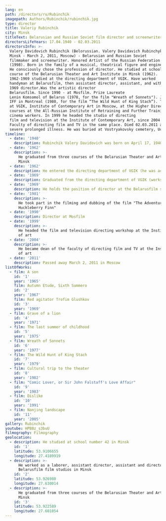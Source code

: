 ```yaml
---
lang: en
path: /directors/ru/Rubinchik
imagepath: Authors/Rubinchik/rubinchik.jpg
type: director
title: Valeriy Rubinchik
city: Minsk
titleText: Belarusian and Russian Soviet film director and screenwriter
directorsLifeYears: 17.04.1940 - 02.03.2011
directorsInfo: >-
  Valery Davidovich Rubinchik (Belorussian. Valery Davidavich Rubinchyk, April 17, 1940,
  Minsk - March 2, 2011, Moscow) - Belarusian and Russian Soviet
  filmmaker and screenwriter. Honored Artist of the Russian Federation
  (1998). Born in the family of a musical, theatrical figure and engineer.
  He consciously chose the profession of director. He studied at school number 42 in Minsk. Graduated three
  course of the Belarusian Theater and Art Institute in Minsk (1962).
  1962-1969 studied at the directing department of VGIK. Have worked
  handyman at Belarusfilm, then assistant director, assistant, and with
  1969 director.Was the artistic director
  Belarusfilm. Since 1990 - at Mosfilm. Prize Laureate
  Lenin Komsomol of Belarus (1978, for the film "Wreath of Sonnets"). Jury prize at
  IFF in Montreal (1980, for the film “The Wild Hunt of King Stach”). Taught
  at VGIK, Institute of Contemporary Art in Moscow, at the Higher Director's
  courses at the All-Russian Institute of Retraining and Further Training
  cinema workers. In 1999 he headed the studio of directing
  film and television at the Institute of Contemporary Art, since 2004 - dean
  Faculty of directing film and TV in the same place. Died 02.03.2011 after
  severe prolonged illness. He was buried at Vostryakovsky cemetery, Uch. 6b.
timeline:
  - date: '1940'
    description: Rubinchik Valery Davidovich was born on April 17, 1940 in Minsk
  - date: '1962'
    description: >-
      He graduated from three courses of the Belarusian Theater and Art Institute in
      Minsk
  - date: '1962'
    description: He entered the directing department of VGIK (he was accepted immediately to the second year)
  - date: '1969'
    description: Graduated from the directing department of VGIK (workshop of Jacob Segel)
  - date: '1969'
    description: He holds the position of director at the Belarusfilm studio
  - date: '1981'
    description: >-
      He took part in the filming and dubbing of the film "The Adventures of Tom Sawyer and
      Huckleberry Finn"
  - date: '1990'
    description: Director at Mosfilm
  - date: '1999'
    description: >-
      He headed the film and television directing workshop at the Institute of Contemporary
      of art
  - date: '2004'
    description: >-
      He became dean of the faculty of directing film and TV at the Institute of Contemporary
      of art
  - date: '2011'
    description: Passed away March 2, 2011 in Moscow
listOfWorks:
  - film: A son
    id: '1'
    year: '1965'
    film: Autumn Etude, Sixth Summerо
    id: '2'
    year: '1967'
    film: Red agitator Trofim Glushkov
    id: '3'
    year: '1969'
  - film: Grave of a lion
    id: '4'
    year: '1971'
  - film: The last summer of childhood
    id: '5'
    year: '1975'
  - film: Wreath of Sonnets
    id: '6'
    year: '1977'
  - film: The Wild Hunt of King Stach
    id: '7'
    year: '1979'
  - film: Cultural trip to the theater
    id: '8'
    year: '1982'
  - film: "Comic Lover, or Sir John Falstaff's Love Affair"
    id: '9'
    year: '1983'
  - film: Dislike
    id: '10'
    year: '1991'
  - film: Nanjing landscape
    id: '11'
    year: '2005'
gallery: Rubinchik
youtube: HPB8z_s3buU
filmography: Filmography
geolocation:
  - description: He studied at school number 42 in Minsk
    id: '1'
    latitude: 53.9106655
    longitude: 27.4189919
  - description: >-
      He worked as a laborer, assistant director, assistant and director on
      Belarusfilm film studios in Minsk
    id: '2'
    latitude: 53.926980
    longitude: 27.630014
  - description: >-
      He graduated from three courses of the Belarusian Theater and Art Institute in
      Minsk
    id: '3'
    latitude: 53.922589
    longitude: 27.601054
---
```



